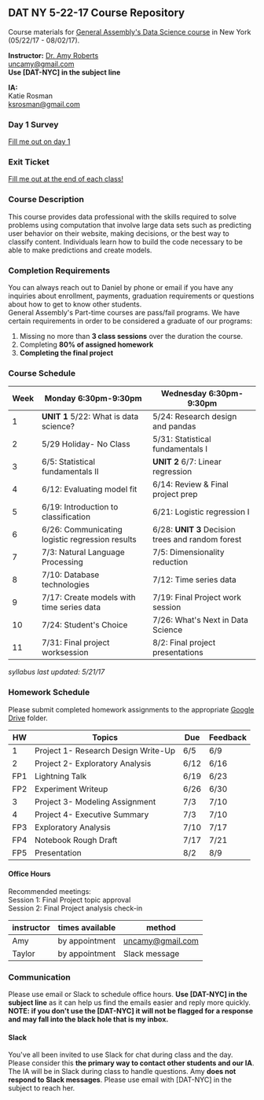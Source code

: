## DAT NY 5-22-17 Course Repository

Course materials for [General Assembly's Data Science course](https://generalassemb.ly/education/data-science/new-york) in New York (05/22/17 - 08/02/17).



**Instructor:** 
[Dr. Amy Roberts](https://generalassemb.ly/instructors/amy-roberts/6290)  
uncamy@gmail.com  
**Use [DAT-NYC] in the subject line** 

**IA:**  
Katie Rosman  
ksrosman@gmail.com

### Day 1 Survey  
[Fill me out on day 1](https://goo.gl/forms/b1t7Hx9PiHHUa1sj2)

### Exit Ticket
[Fill me out at the end of each class!](https://goo.gl/forms/nXRpmAIwhdmgGpQy1)

### Course Description

This course provides data professional with the skills required
to solve problems using computation that involve large data
sets such as predicting user behavior on their website, making
decisions, or the best way to classify content. Individuals learn
how to build the code necessary to be able to make predictions
and create models.


### Completion Requirements

You can always reach out to Daniel by phone or email if you have any inquiries about enrollment, payments, graduation requirements or questions about how to get to know other students.  
General Assembly's Part-time courses are pass/fail programs.  We have certain requirements in order to be considered a graduate of our programs:

1. Missing no more than **3 class sessions** over the duration the course.
2. Completing **80% of assigned homework**
3. **Completing the final project**

### Course Schedule 


Week | Monday 6:30pm-9:30pm | Wednesday 6:30pm-9:30pm 
--- | --- | --- 
 1 |  **UNIT 1** 5/22: What is data science? | 5/24: Research design and pandas
 2 |  5/29 Holiday- No Class | 5/31: Statistical fundamentals I 
 3 | 6/5: Statistical fundamentals II | **UNIT 2** 6/7:  Linear regression
 4 | 6/12: Evaluating model fit | 6/14: Review & Final project prep
 5 | 6/19: Introduction to classification | 6/21: Logistic regression I 
 6 | 6/26: Communicating logistic regression results  | 6/28: **UNIT 3** Decision trees and random forest
 7 | 7/3: Natural Language Processing  |  7/5: Dimensionality reduction
 8 | 7/10: Database technologies  | 7/12: Time series data 
 9 | 7/17: Create models with time series data | 7/19: Final Project work session
 10| 7/24: Student's Choice | 7/26: What's Next in Data Science
 11| 7/31: Final project worksession | 8/2: Final project presentations  
 

_syllabus last updated: 5/21/17_

### Homework Schedule

Please submit completed homework assignments to the appropriate [Google Drive](https://drive.google.com/drive/folders/0BwX2caU-SVZgTVBnREtDQ0V1MHc?usp=sharing) folder. 


HW | Topics |  Due | Feedback
--- | --- |  --- | ---
1 | Project 1- Research Design Write-Up | 6/5 | 6/9
2 | Project 2- Exploratory Analysis | 6/12 | 6/16
FP1 | Lightning Talk | 6/19 | 6/23
FP2 | Experiment Writeup  | 6/26 | 6/30
3 | Project 3- Modeling Assignment | 7/3 | 7/10
4 | Project 4- Executive Summary| 7/3 | 7/10 
FP3 | Exploratory Analysis  |  7/10 | 7/17
FP4 | Notebook Rough Draft  | 7/17 | 7/21
FP5 | Presentation | 8/2 | 8/9


#### Office Hours

Recommended meetings:    
Session 1: Final Project topic approval  
Session 2: Final Project analysis check-in  


instructor | times available | method
--- | --- | ---
Amy     | by appointment | uncamy@gmail.com  
Taylor | by appointment | Slack message


### Communication

Please use email or Slack to schedule office hours. **Use [DAT-NYC] in the subject line** as it can help us find the emails easier and reply more quickly. **NOTE: if you don't use the [DAT-NYC] it will not be flagged for a response and may fall into the black hole that is my inbox.** 

#### Slack

You've all been invited to use Slack for chat during class and the day. Please consider this **the primary way to contact other students and our IA**. The IA will be in Slack during class to handle questions. Amy **does not respond to Slack messages**. Please use email with [DAT-NYC] in the subject to reach her.

